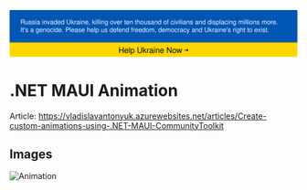 [![Stand With Ukraine](https://raw.githubusercontent.com/vshymanskyy/StandWithUkraine/main/banner2-direct.svg)](https://stand-with-ukraine.pp.ua)

# .NET MAUI Animation

Article: https://vladislavantonyuk.azurewebsites.net/articles/Create-custom-animations-using-.NET-MAUI-CommunityToolkit

## Images

![Animation](https://vladislavantonyuk.sirv.com/vladislavantonyuk/articles/27/dotnet-maui-animation.gif)
